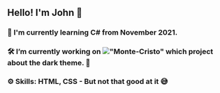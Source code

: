 ## Hello! I'm John 👋

### 📖 I'm currently learning C# from November 2021.  

### 🛠️ I’m currently working on !["Monte-Cristo"](https://github.com/monte-cristos) which project about the dark theme. 🎩

### ⚙️ Skills: HTML, CSS - But not that good at it 😅
